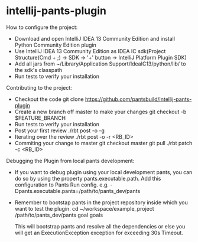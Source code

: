 intellij-pants-plugin
==============

How to configure the project:
* Download and open IntelliJ IDEA 13 Community Edition and install Python Community Edition plugin
* Use IntelliJ IDEA 13 Community Edition as IDEA IC sdk(Project Structure(Cmd + ;) -> SDK -> '+' button -> IntelliJ Platform Plugin SDK)
* Add all jars from ~/Library/Application Support/IdeaIC13/python/lib/ to the sdk's classpath
* Run tests to verify your installation


Contributing to the project:
* Checkout the code
   git clone https://github.com/pantsbuild/intellij-pants-plugin
* Create a new branch off master to make your changes
   git checkout -b $FEATURE_BRANCH
* Run tests to verify your installation
* Post your first review
   ./rbt post -o -g
* Iterating over the review
   ./rbt post -o -r <RB_ID>
* Commiting your change to master
   git checkout master
   git pull
   ./rbt patch -c <RB_ID>


Debugging the Plugin from local pants development:
* If you want to debug plugin using your local development pants, you can do so by using the property pants.executable.path.
  Add this configuration to Pants Run config.
  e.g.
  -Dpants.executable.pants=/path/to/pants_dev/pants
* Remember to bootstap pants in the project repository inside which you want to test the plugin.
  cd ~/workspace/example_project
  /path/to/pants_dev/pants goal goals

  This will bootstrap pants and resolve all the dependencies or else you will get an ExecutionException exception for exceeding 30s Timeout.
